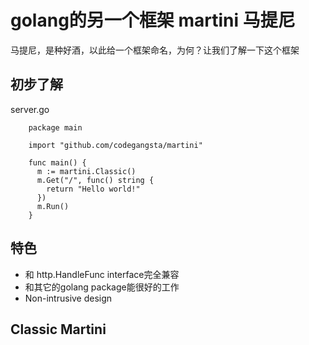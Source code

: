# golang的另一个框架 martini 马提尼 

马提尼，是种好酒，以此给一个框架命名，为何？让我们了解一下这个框架

## 初步了解

server.go

```
    package main

    import "github.com/codegangsta/martini"

    func main() {
      m := martini.Classic()
      m.Get("/", func() string {
        return "Hello world!"
      })
      m.Run()
    }
```

## 特色

* 和 http.HandleFunc interface完全兼容
* 和其它的golang package能很好的工作
* Non-intrusive design

## Classic Martini

```

```
